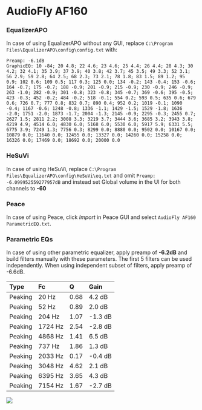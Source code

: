 # AudioFly AF160

### EqualizerAPO
In case of using EqualizerAPO without any GUI, replace `C:\Program Files\EqualizerAPO\config\config.txt`
with:
```
Preamp: -6.1dB
GraphicEQ: 10 -84; 20 4.8; 22 4.6; 23 4.6; 25 4.4; 26 4.4; 28 4.3; 30 4.2; 32 4.1; 35 3.9; 37 3.9; 40 3.8; 42 3.7; 45 3.5; 49 3.3; 52 3.1; 56 2.9; 59 2.8; 64 2.5; 68 2.3; 73 2.1; 78 1.8; 83 1.5; 89 1.2; 95 0.9; 102 0.6; 109 0.5; 117 0.3; 125 0.0; 134 -0.2; 143 -0.4; 153 -0.6; 164 -0.7; 175 -0.7; 188 -0.9; 201 -0.9; 215 -0.9; 230 -0.9; 246 -0.9; 263 -1.0; 282 -0.9; 301 -0.8; 323 -0.8; 345 -0.7; 369 -0.6; 395 -0.5; 423 -0.3; 452 -0.2; 484 -0.2; 518 -0.1; 554 0.2; 593 0.5; 635 0.6; 679 0.6; 726 0.7; 777 0.8; 832 0.7; 890 0.4; 952 0.2; 1019 -0.1; 1090 -0.4; 1167 -0.6; 1248 -0.8; 1336 -1.1; 1429 -1.5; 1529 -1.8; 1636 -2.0; 1751 -2.0; 1873 -1.7; 2004 -1.3; 2145 -0.9; 2295 -0.3; 2455 0.7; 2627 1.5; 2811 2.2; 3008 3.3; 3219 3.7; 3444 3.6; 3685 3.2; 3943 3.8; 4219 4.9; 4514 6.0; 4830 6.0; 5168 6.0; 5530 6.0; 5917 5.9; 6331 5.5; 6775 3.9; 7249 1.3; 7756 0.3; 8299 0.0; 8880 0.0; 9502 0.0; 10167 0.0; 10879 0.0; 11640 0.0; 12455 0.0; 13327 0.0; 14260 0.0; 15258 0.0; 16326 0.0; 17469 0.0; 18692 0.0; 20000 0.0
```

### HeSuVi
In case of using HeSuVi, replace `C:\Program Files\EqualizerAPO\config\HeSuVi\eq.txt` and omit `Preamp:
-6.099952559277957dB` and instead set Global volume in the UI for both channels to **-60**

### Peace
In case of using Peace, click *Import* in Peace GUI and select `AudioFly AF160 ParametricEQ.txt`.

### Parametric EQs
In case of using other parametric equalizer, apply preamp of **-6.2dB** and build filters manually
with these parameters. The first 5 filters can be used independently.
When using independent subset of filters, apply preamp of -6.6dB.

| Type    | Fc      |    Q | Gain    |
|:--------|:--------|:-----|:--------|
| Peaking | 20 Hz   | 0.68 | 4.2 dB  |
| Peaking | 52 Hz   | 0.89 | 2.0 dB  |
| Peaking | 204 Hz  | 1.07 | -1.3 dB |
| Peaking | 1724 Hz | 2.54 | -2.8 dB |
| Peaking | 4868 Hz | 1.41 | 6.5 dB  |
| Peaking | 737 Hz  | 1.86 | 1.3 dB  |
| Peaking | 2033 Hz | 0.17 | -0.4 dB |
| Peaking | 3048 Hz | 4.62 | 2.1 dB  |
| Peaking | 6395 Hz | 3.65 | 4.3 dB  |
| Peaking | 7154 Hz | 1.67 | -2.7 dB |

![](https://raw.githubusercontent.com/jaakkopasanen/AutoEq/master/results/innerfidelity/sbaf-serious/AudioFly%20AF160/AudioFly%20AF160.png)